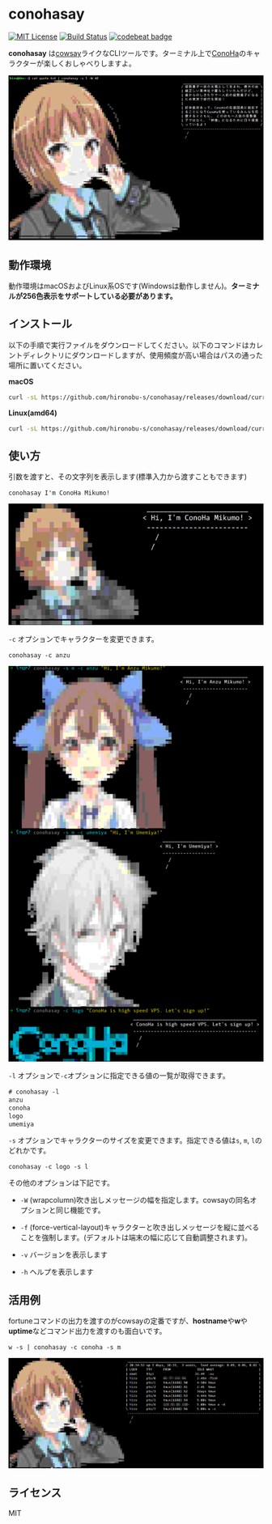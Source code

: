 # conohasay

[![MIT License](http://img.shields.io/badge/license-MIT-blue.svg?style=flat)](LICENSE) [![Build Status](https://travis-ci.org/hironobu-s/conohasay.svg?branch=master)](https://travis-ci.org/hironobu-s/conohasay) [![codebeat badge](https://codebeat.co/badges/792c6579-ec06-4841-a6e2-d49df29c0640)](https://codebeat.co/projects/github-com-hironobu-s-conohasay)


**conohasay** は[cowsay](https://en.wikipedia.org/wiki/Cowsay)ライクなCLIツールです。ターミナル上で[ConoHa](https://www.conoha.jp/)のキャラクターが楽しくおしゃべりしますよ。

![conohasay](images/screen2.png)


## 動作環境

動作環境はmacOSおよびLinux系OSです(Windowsは動作しません)。**ターミナルが256色表示をサポートしている必要があります。**


## インストール

以下の手順で実行ファイルをダウンロードしてください。以下のコマンドはカレントディレクトリにダウンロードしますが、使用頻度が高い場合はパスの通った場所に置いてください。

**macOS**

```bash
curl -sL https://github.com/hironobu-s/conohasay/releases/download/current/conohasay-osx.amd64.gz | zcat > conohasay && chmod +x ./conohasay
```

**Linux(amd64)**

```bash
curl -sL https://github.com/hironobu-s/conohasay/releases/download/current/conohasay-linux.amd64.gz | zcat > conohasay && chmod +x ./conohasay
```

## 使い方

引数を渡すと、その文字列を表示します(標準入力から渡すこともできます)

```shell
conohasay I'm ConoHa Mikumo! 
```

![conohasay](images/screen1.png)


``-c`` オプションでキャラクターを変更できます。


```shell
conohasay -c anzu
```

![conohasay](images/screen3.png)


``-l`` オプションで``-c``オプションに指定できる値の一覧が取得できます。

```shell
# conohasay -l
anzu
conoha
logo
umemiya
```

``-s`` オプションでキャラクターのサイズを変更できます。指定できる値は``s``, ``m``, ``l``のどれかです。

```shell
conohasay -c logo -s l
```

その他のオプションは下記です。

* ``-W`` (wrapcolumn)吹き出しメッセージの幅を指定します。cowsayの同名オプションと同じ機能です。
* ``-f`` (force-vertical-layout)キャラクターと吹き出しメッセージを縦に並べることを強制します。(デフォルトは端末の幅に応じて自動調整されます)。

* ``-v`` バージョンを表示します
* ``-h`` ヘルプを表示します

## 活用例

fortuneコマンドの出力を渡すのがcowsayの定番ですが、**hostname**や**w**や**uptime**などコマンド出力を渡すのも面白いです。

```shell
w -s | conohasay -c conoha -s m
```

![conohasay](images/screen5.png)


## ライセンス

MIT
